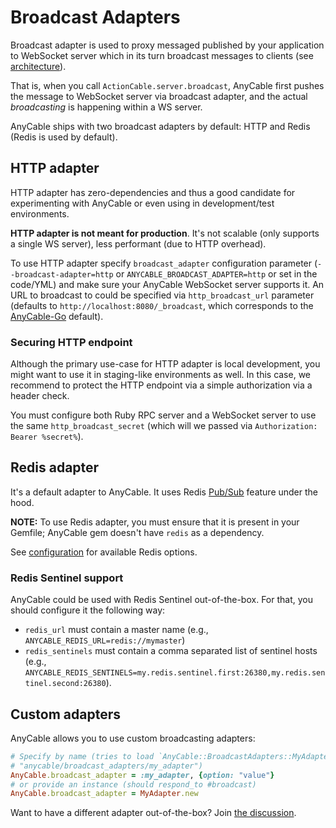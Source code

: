 # Broadcast Adapters

Broadcast adapter is used to proxy messaged published by your application to WebSocket server which in its turn broadcast messages to clients (see [architecture](../architecture.md)).

That is, when you call `ActionCable.server.broadcast`, AnyCable first pushes the message to WebSocket server via broadcast adapter, and the actual _broadcasting_ is happening within a WS server.

AnyCable ships with two broadcast adapters by default: HTTP and Redis (Redis is used by default).

## HTTP adapter

HTTP adapter has zero-dependencies and thus a good candidate for experimenting with AnyCable or even using in development/test environments.

**HTTP adapter is not meant for production**. It's not scalable (only supports a single WS server), less performant (due to HTTP overhead).

To use HTTP adapter specify `broadcast_adapter` configuration parameter (`--broadcast-adapter=http` or `ANYCABLE_BROADCAST_ADAPTER=http` or set in the code/YML) and make sure your AnyCable WebSocket server supports it. An URL to broadcast to could be specified via `http_broadcast_url` parameter (defaults to `http://localhost:8080/_broadcast`, which corresponds to the [AnyCable-Go](../anycable-go/getting_started.md#configuration-parameters) default).

### Securing HTTP endpoint

Although the primary use-case for HTTP adapter is local development, you might want to use it in staging-like environments as well.
In this case, we recommend to protect the HTTP endpoint via a simple authorization via a header check.

You must configure both Ruby RPC server and a WebSocket server to use the same `http_broadcast_secret` (which will we passed via `Authorization: Bearer %secret%`).

## Redis adapter

It's a default adapter to AnyCable. It uses Redis [Pub/Sub](https://redis.io/topics/pubsub) feature under the hood.

**NOTE:** To use Redis adapter, you must ensure that it is present in your Gemfile; AnyCable gem doesn't have `redis` as a dependency.

See [configuration](./configuration.md) for available Redis options.

### Redis Sentinel support

AnyCable could be used with Redis Sentinel out-of-the-box. For that, you should configure it the following way:

- `redis_url` must contain a master name (e.g., `ANYCABLE_REDIS_URL=redis://mymaster`)
- `redis_sentinels` must contain a comma separated list of sentinel hosts (e.g., `ANYCABLE_REDIS_SENTINELS=my.redis.sentinel.first:26380,my.redis.sentinel.second:26380`).

## Custom adapters

AnyCable allows you to use custom broadcasting adapters:

```ruby
# Specify by name (tries to load `AnyCable::BroadcastAdapters::MyAdapter` from
# "anycable/broadcast_adapters/my_adapter")
AnyCable.broadcast_adapter = :my_adapter, {option: "value"}
# or provide an instance (should respond_to #broadcast)
AnyCable.broadcast_adapter = MyAdapter.new
```

Want to have a different adapter out-of-the-box? Join [the discussion](https://github.com/anycable/anycable/issues/2).
